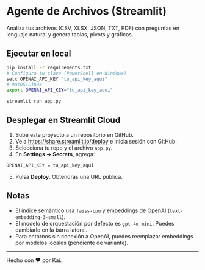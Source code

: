 # Agente de Archivos (Streamlit)

Analiza tus archivos (CSV, XLSX, JSON, TXT, PDF) con preguntas en lenguaje natural y genera tablas, pivots y gráficas.

## Ejecutar en local
```bash
pip install -r requirements.txt
# Configura tu clave (PowerShell en Windows)
setx OPENAI_API_KEY "tu_api_key_aqui"
# macOS/Linux
export OPENAI_API_KEY="tu_api_key_aqui"

streamlit run app.py
```

## Desplegar en Streamlit Cloud
1. Sube este proyecto a un repositorio en GitHub.
2. Ve a https://share.streamlit.io/deploy e inicia sesión con GitHub.
3. Selecciona tu repo y el archivo `app.py`.
4. En **Settings → Secrets**, agrega:
```
OPENAI_API_KEY = tu_api_key_aqui
```
5. Pulsa **Deploy**. Obtendrás una URL pública.

## Notas
- El índice semántico usa `faiss-cpu` y embeddings de OpenAI (`text-embedding-3-small`).
- El modelo de orquestación por defecto es `gpt-4o-mini`. Puedes cambiarlo en la barra lateral.
- Para entornos sin conexión a OpenAI, puedes reemplazar embeddings por modelos locales (pendiente de variante).

---
Hecho con ❤️ por Kai.
